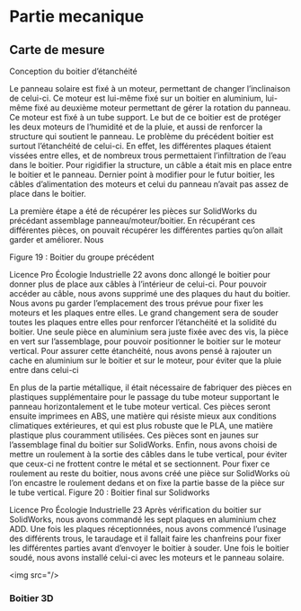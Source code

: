 # Partie mecanique 


## Carte de mesure
Conception du boitier d’étanchéité

Le panneau solaire est fixé à un moteur, permettant de changer l’inclinaison
de celui-ci. Ce moteur est lui-même fixé sur un boitier en aluminium, lui-même
fixé au deuxième moteur permettant de gérer la rotation du panneau. Ce
moteur est fixé à un tube support.
Le but de ce boitier est de protéger les deux moteurs de l’humidité et de la
pluie, et aussi de renforcer la structure qui soutient le panneau. Le problème
du précédent boitier est surtout l’étanchéité de celui-ci. En effet, les différentes
plaques étaient vissées entre elles, et de nombreux trous permettaient
l’infiltration de l’eau dans le boitier. Pour rigidifier la structure, un câble a était
mis en place entre le boitier et le panneau. Dernier point à modifier pour le
futur boitier, les câbles d’alimentation des moteurs et celui du panneau n’avait
pas assez de place dans le boitier.

La première étape a été de récupérer les pièces sur SolidWorks du précédant
assemblage panneau/moteur/boitier. En récupérant ces différentes pièces, on
pouvait récupérer les différentes parties qu’on allait garder et améliorer. Nous

Figure 19 : Boitier du groupe précédent

Licence Pro Écologie Industrielle 22
avons donc allongé le boitier pour donner plus de place aux câbles à l’intérieur
de celui-ci. Pour pouvoir accéder au câble, nous avons supprimé une des
plaques du haut du boitier. Nous avons pu garder l’emplacement des trous
prévue pour fixer les moteurs et les plaques entre elles. Le grand changement
sera de souder toutes les plaques entre elles pour renforcer l’étanchéité et la
solidité du boitier. Une seule pièce en aluminium sera juste fixée avec des vis,
la pièce en vert sur l’assemblage, pour pouvoir positionner le boitier sur le
moteur vertical.
Pour assurer cette étanchéité, nous avons pensé à rajouter un cache en
aluminium sur le boitier et sur le moteur, pour éviter que la pluie entre dans
celui-ci

En plus de la partie métallique, il était nécessaire de fabriquer des pièces en
plastiques supplémentaire pour le passage du tube moteur supportant le
panneau horizontalement et le tube moteur vertical. Ces pièces seront ensuite
imprimees en ABS, une matière qui résiste mieux aux conditions climatiques
extérieures, et qui est plus robuste que le PLA, une matière plastique plus
couramment utilisées. Ces pièces sont en jaunes sur l’assemblage final du
boitier sur SolidWorks. Enfin, nous avons choisi de mettre un roulement à la sortie
des câbles dans le tube vertical, pour éviter que ceux-ci ne frottent contre le
métal et se sectionnent. Pour fixer ce roulement au reste du boitier, nous avons
créé une pièce sur SolidWorks où l’on encastre le roulement dedans et on fixe
la partie basse de la pièce sur le tube vertical.
Figure 20 : Boitier final sur Solidworks

Licence Pro Écologie Industrielle 23
Après vérification du boitier sur SolidWorks, nous avons commandé les sept
plaques en aluminium chez ADD. Une fois les plaques réceptionnées, nous
avons commencé l’usinage des différents trous, le taraudage et il fallait faire
les chanfreins pour fixer les différentes parties avant d’envoyer le boitier à
souder. Une fois le boitier soudé, nous avons installé celui-ci avec les moteurs
et le panneau solaire.
<br>

<img src="/>


### Boitier 3D




